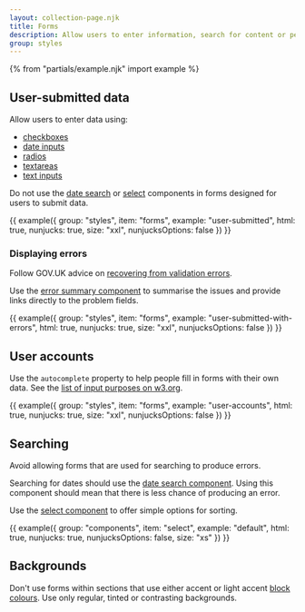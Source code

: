 ```yaml
---
layout: collection-page.njk
title: Forms
description: Allow users to enter information, search for content or perform tasks.
group: styles
---
```


{% from "partials/example.njk" import example %}

## User-submitted data

Allow users to enter data using:

- [checkboxes](../../components/checkboxes/)
- [date inputs](../../components/date-input)
- [radios](../../components/radios)
- [textareas](../../components/textarea)
- [text inputs](../../components/text-input)

Do not use the [date search](../../components/date-search/) or [select](../../components/select/) components in forms designed for users to submit data.

{{ example({ group: "styles", item: "forms", example: "user-submitted", html: true, nunjucks: true, size: "xxl", nunjucksOptions: false }) }}

### Displaying errors

Follow GOV.UK advice on [recovering from validation errors](https://design-system.service.gov.uk/patterns/validation/).

Use the [error summary component](../../components/error-summary/) to summarise the issues and provide links directly to the problem fields.

{{ example({ group: "styles", item: "forms", example: "user-submitted-with-errors", html: true, nunjucks: true, size: "xxl", nunjucksOptions: false }) }}

## User accounts

Use the `autocomplete` property to help people fill in forms with their own data. See the [list of input purposes on w3.org](https://www.w3.org/TR/WCAG21/#input-purposes).

{{ example({ group: "styles", item: "forms", example: "user-accounts", html: true, nunjucks: true, size: "xxl", nunjucksOptions: false }) }}

## Searching

Avoid allowing forms that are used for searching to produce errors.

Searching for dates should use the [date search component](../../components/date-search/). Using this component should mean that there is less chance of producing an error.

Use the [select component](../../components/select/) to offer simple options for sorting.

{{ example({ group: "components", item: "select", example: "default", html: true, nunjucks: true, nunjucksOptions: false, size: "xs" }) }}

## Backgrounds

Don't use forms within sections that use either accent or light accent [block colours](../colours/#block-colours). Use only regular, tinted or contrasting backgrounds.

